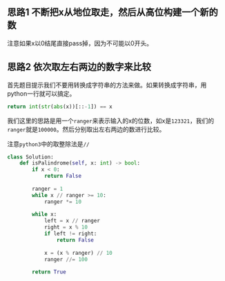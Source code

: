 ## 思路1 不断把x从地位取走，然后从高位构建一个新的数

注意如果x以0结尾直接pass掉，因为不可能以0开头。

## 思路2 依次取左右两边的数字来比较

首先题目提示我们不要用转换成字符串的方法来做。如果转换成字符串，用python一行就可以搞定。

```py
return int(str(abs(x))[::-1]) == x
```

我们这里的思路是用一个`ranger`来表示输入的x的位数，如x是`123321`，我们的`ranger`就是`100000`。然后分别取出左右两边的数进行比较。

注意`python3`中的取整除法是`//`

```python
class Solution:
    def isPalindrome(self, x: int) -> bool:
        if x < 0:
            return False
        
        ranger = 1
        while x // ranger >= 10:
            ranger *= 10
            
        while x:
            left = x // ranger
            right = x % 10
            if left != right:
                return False
            
            x = (x % ranger) // 10
            ranger //= 100
        
        return True
```
